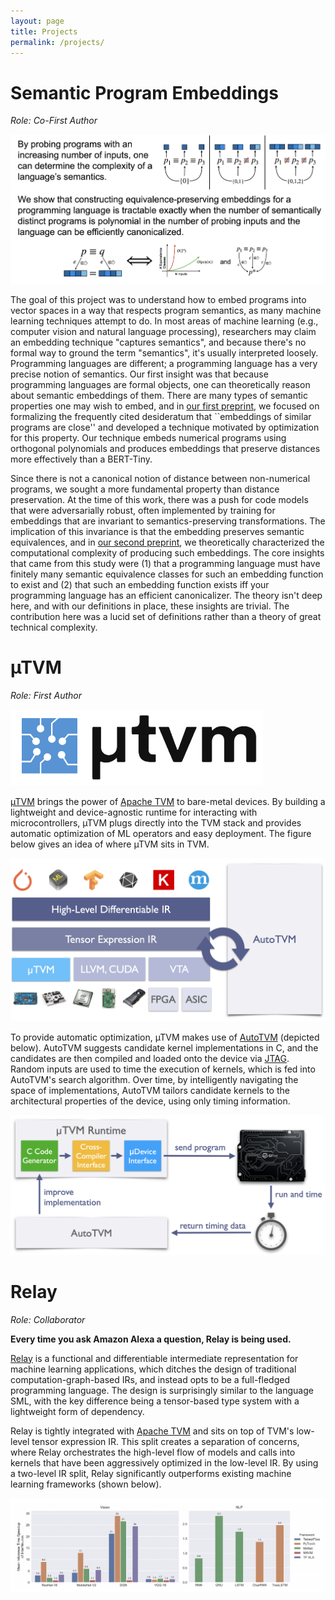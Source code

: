 ```yaml
---
layout: page
title: Projects
permalink: /projects/
---
```


# Semantic Program Embeddings
_Role: Co-First Author_

![embedders-summary](/images/embedders-summary.png)

The goal of this project was to understand how to embed programs into vector spaces in a way that respects program semantics, as many machine learning techniques attempt to do.
In most areas of machine learning (e.g., computer vision and natural language processing), researchers may claim an embedding technique "captures semantics", and because there's no formal way to ground the term "semantics", it's usually interpreted loosely.
Programming languages are different; a programming language has a very precise notion of semantics.
Our first insight was that because programming languages are formal objects, one can theoretically reason about semantic embeddings of them.
There are many types of semantic properties one may wish to embed, and in [our first preprint](/assets/a_theory_of_semantic_program_embeddings.pdf), we focused on formalizing the frequently cited desideratum that ``embeddings of similar programs are close'' and developed a technique motivated by optimization for this property.
Our technique embeds numerical programs using orthogonal polynomials and produces embeddings that preserve distances more effectively than a BERT-Tiny.

Since there is not a canonical notion of distance between non-numerical programs, we sought a more fundamental property than distance preservation.
At the time of this work, there was a push for code models that were adversarially robust, often implemented by training for embeddings that are invariant to semantics-preserving transformations.
The implication of this invariance is that the embedding preserves semantic equivalences, and in [our second preprint](/assets/a_theory_of_equivalence_preserving_embeddings.pdf), we theoretically characterized the computational complexity of producing such embeddings.
The core insights that came from this study were (1) that a programming language must have finitely many semantic equivalence classes for such an embedding function to exist and (2) that such an embedding function exists iff your programming language has an efficient canonicalizer.
The theory isn't deep here, and with our definitions in place, these insights are trivial.
The contribution here was a lucid set of definitions rather than a theory of great technical complexity.

# µTVM
_Role: First Author_

![microtvm-logo](/images/microtvm-logo.png)

[µTVM](https://github.com/apache/incubator-tvm/issues/2563) brings the power of [Apache
TVM](https://github.com/apache/incubator-tvm) to bare-metal devices. By
building a lightweight and device-agnostic runtime for interacting with
microcontrollers, µTVM plugs directly into the TVM stack and provides
automatic optimization of ML operators and easy deployment. The figure below
gives an idea of where µTVM sits in TVM.

<!-- TODO: use image resize proxy once images are uploaded to github -->
<!-- <img src="http://images.weserv.nl/?url=www.yourdomain.com{{ page.image }}&w=200&h=200&output=jpg&q=65" /> -->
![microtvm-tvm-stack](/images/microtvm-tvm-stack.png)

To provide automatic optimization, µTVM makes use of
[AutoTVM](https://arxiv.org/abs/1805.08166) (depicted below). AutoTVM
suggests candidate kernel implementations in C, and the candidates are then
compiled and loaded onto the device via
[JTAG](https://en.wikipedia.org/wiki/JTAG). Random inputs are used to time
the execution of kernels, which is fed into AutoTVM's search algorithm. Over
time, by intelligently navigating the space of implementations, AutoTVM
tailors candidate kernels to the architectural properties of the device,
using only timing information.

![microtvm-autotvm-overview](/images/microtvm-autotvm-overview.png)

# Relay
_Role: Collaborator_

<b>Every time you ask Amazon Alexa a question, Relay is being used.</b>

[Relay](https://github.com/apache/incubator-tvm/issues/1673) is a functional and differentiable intermediate representation for
machine learning applications, which ditches the design of traditional
computation-graph-based IRs, and instead opts to be a full-fledged
programming language. The design is surprisingly similar to the language SML,
with the key difference being a tensor-based type system with a lightweight
form of dependency.

Relay is tightly integrated with [Apache TVM](https://github.com/apache/incubator-tvm)
and sits on top of TVM's low-level tensor expression IR. This split creates a
separation of concerns, where Relay orchestrates the high-level flow of
models and calls into kernels that have been aggressively optimized in the
low-level IR. By using a two-level IR split, Relay significantly outperforms
existing machine learning frameworks (shown below).

<!-- TODO: Replace "InterNeuron" with "Relay" -->
![relay-wins-lmao](/images/relay-wins-lmao.png)

<!-- # RelayBench
_Role: Co-Investigator_

RelayBench is a framework for running language- and framework-agnostic
machine learning experiments, with the primary goal being *reproducibility*.
Once experiments are defined by the user, subsystems can be defined to
analyze and make use of the collected data. As a "killer app" for RelayBench,
I developed a push-button evaluation for the most recent [Relay
paper](https://arxiv.org/abs/1904.08368), meaning all of the experiments
and graphs were run and generated automatically. -->

